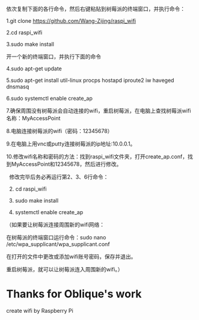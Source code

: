 依次复制下面的各行命令，然后右键粘贴到树莓派的终端窗口，并执行命令：

1.git clone https://github.com/Wang-Zijing/raspi_wifi

2.cd raspi_wifi

3.sudo make install

开一个新的终端窗口，并执行下面的命令

4.sudo apt-get update

5.sudo apt-get install util-linux procps hostapd iproute2 iw haveged dnsmasq

6.sudo systemctl enable create_ap

7.确保周围没有树莓派会自动连接的wifi，重启树莓派，在电脑上查找树莓派wifi名称：MyAccessPoint

8.电脑连接树莓派的wifi（密码：12345678）

9.在电脑上用vnc或putty连接树莓派的ip地址:10.0.0.1。

10.修改wifi名称和密码的方法：找到raspi_wifi文件夹，打开create_ap.conf，找到MyAccessPoint和12345678，然后进行修改。

   修改完毕后务必再运行第2、3、6行命令：
   
   2. cd raspi_wifi
   
   3. sudo make install
   
   6. systemctl enable create_ap

（如果要让树莓派连接周围新的wifi网络：

  在树莓派的终端窗口运行命令：sudo nano /etc/wpa_supplicant/wpa_supplicant.conf
  
  在打开的文件中更改或添加wifi账号密码，保存并退出。
  
  重启树莓派，就可以让树莓派连入周围新的wifi。）
  
  # Thanks for Oblique's work
create wifi by Raspberry Pi
